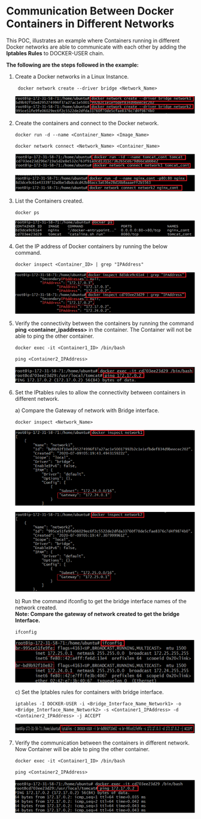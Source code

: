 # Communication Between Docker Containers in Different Networks



This POC, illustrates an example where Containers running in different Docker networks are able to communicate with each other by adding the **Iptables Rules** to DOCKER-USER chain.


**The following are the steps followed in the example:**
 
1.	Create a Docker networks in a Linux Instance.

         docker network create --driver bridge <Network_Name>
       
    ![Alt text](https://github.com/Protontech-1803/devops/blob/master/DockerNetworks/DockerNetworkPNG/CreateNetwork.png)
       
       
2.	Create the containers and connect to the Docker network.
        
        docker run -d --name <Container_Name> <Image_Name>

     ```
     docker network connect <Network_Name> <Container_Name>
     ```

    ![Alt text](https://github.com/Protontech-1803/devops/blob/master/DockerNetworks/DockerNetworkPNG/CreateContainer1.png)
   
    ![Alt text](https://github.com/Protontech-1803/devops/blob/master/DockerNetworks/DockerNetworkPNG/CreateContainer2.png)   


3.	List the Containers created.

        docker ps
       
    ![Alt text](https://github.com/Protontech-1803/devops/blob/master/DockerNetworks/DockerNetworkPNG/ContainerLists.png)



4. Get the IP address of Docker containers by running the below command.

       docker inspect <Container_ID> | grep "IPAddress"
       
    ![Alt text](https://github.com/Protontech-1803/devops/blob/master/DockerNetworks/DockerNetworkPNG/GetContainerIP.png)


5. Verify the connectivity between the containers by running the command **ping <container_ipaddress>** in the container. The Container will not be able to ping the other container.

       docker exec -it <Container1_ID> /bin/bash

    ```
    ping <Container2_IPAddress>
    ```
       
    ![Alt text](https://github.com/Protontech-1803/devops/blob/master/DockerNetworks/DockerNetworkPNG/Ping1.png)


6.	Set the IPtables rules to allow the connectivity between containers in different network.

    a)	Compare the Gateway of network with Bridge interface.
    
        docker inspect <Network_Name>
       
      ![Alt text](https://github.com/Protontech-1803/devops/blob/master/DockerNetworks/DockerNetworkPNG/Gateway1.png)
    
      ![Alt text](https://github.com/Protontech-1803/devops/blob/master/DockerNetworks/DockerNetworkPNG/Gateway2.png)
    
    
    b) Run the command ifconfig to get the bridge interface names of the network created.  
    **Note: Compare the gateway of network created to get the bridge Interface.**
    
        ifconfig
       
      ![Alt text](https://github.com/Protontech-1803/devops/blob/master/DockerNetworks/DockerNetworkPNG/ifconfig.png)
    

    c)	Set the Iptables rules for containers with bridge interface.
   
        iptables -I DOCKER-USER -i <Bridge_Interface_Name_Network1> -o <Bridge_Interface_Name_Network2> -s <Container1_IPAddress> -d <Container2_IPAddress> -j ACCEPT
       
      ![Alt text](https://github.com/Protontech-1803/devops/blob/master/DockerNetworks/DockerNetworkPNG/IPtable.png)
      
 
5. Verify the communication between the containers in different network. Now Container will be able to ping the other container.

       docker exec -it <Container1_ID> /bin/bash

    ```
    ping <Container2_IPAddress>
    ```
       
    ![Alt text](https://github.com/Protontech-1803/devops/blob/master/DockerNetworks/DockerNetworkPNG/ping2.png)

